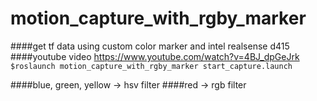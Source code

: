 motion_capture_with_rgby_marker
========================
####get tf data using custom color marker and intel realsense d415
####youtube video https://www.youtube.com/watch?v=4BJ_dpGeJrk
```$roslaunch motion_capture_with_rgby_marker start_capture.launch```

####blue, green, yellow -> hsv filter
####red -> rgb filter
